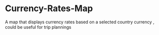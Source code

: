 # Currency-Rates-Map
A map that displays currency rates based on a selected country currency , could be useful for trip plannings

